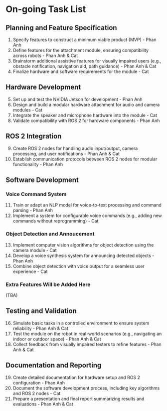 # On-going Task List

## Planning and Feature Specification

1. Specify features to construct a minimum viable product (MVP) - Phan Anh
2. Define features for the attachment module, ensuring compatibility across robots - Phan Anh & Cat
3. Brainstorm additional assistive features for visually impaired users (e.g., obstacle notification, navigation aid, path guidance) - Phan Anh & Cat
4. Finalize hardware and software requirements for the module - Cat

## Hardware Development

5. Set up and test the NVIDIA Jetson for development - Phan Anh
6. Design and build a modular hardware attachment for audio and camera modules - Cat
7. Integrate the speaker and microphone hardware into the module - Cat
8. Validate compatibility with ROS 2 for hardware components - Phan Anh

## ROS 2 Integration

9. Create ROS 2 nodes for handling audio input/output, camera processing, and user notifications - Phan Anh & Cat
10. Establish communication protocols between ROS 2 nodes for modular functionality - Phan Anh

## Software Development

### Voice Command System

11. Train or adapt an NLP model for voice-to-text processing and command parsing - Phan Anh
12. Implement a system for configurable voice commands (e.g., adding new commands without reprogramming) - Cat

### Object Detection and Annoucement

13. Implement computer vision algorithms for object detection using the camera module - Cat
14. Develop a voice synthesis system for announcing detected objects - Phan Anh
15. Combine object detection with voice output for a seamless user experience - Cat

### Extra Features Will be Added Here

(TBA)

## Testing and Validation

16. Simulate basic tasks in a controlled environment to ensure system reliability - Phan Anh & Cat
17. Test the module on the robot in real-world scenarios (e.g., navigating an indoor or outdoor space) - Phan Anh & Cat
18. Collect feedback from visually impaired testers to refine features - Phan Anh & Cat

## Documentation and Reporting

19. Create detailed documentation for hardware setup and ROS 2 configuration - Phan Anh
20. Document the software development process, including key algorithms and ROS 2 nodes - Cat
21. Prepare a presentation and final report summarizing results and evaluations - Phan Anh & Cat
